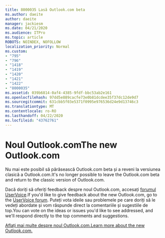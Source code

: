 ```yaml
---
title: 8000035 Lasă Outlook.com beta
ms.author: daeite
author: daeite
manager: jackiesm
ms.date: 04/21/2020
ms.audience: ITPro
ms.topic: article
ROBOTS: NOINDEX, NOFOLLOW
localization_priority: Normal
ms.custom:
- "795"
- "796"
- "1418"
- "1419"
- "1420"
- "1421"
- "1422"
- "8000035"
ms.assetid: 039b6814-0af4-4385-9fdf-bbc53ab2e161
ms.openlocfilehash: 97dd5e889cacfe73e0b81dcdee35f37dc12de9d7
ms.sourcegitcommit: 631cbb5f03e5371f0995e976536d24e9d13746c3
ms.translationtype: MT
ms.contentlocale: ro-RO
ms.lasthandoff: 04/22/2020
ms.locfileid: "43762761"
---
```

# <a name="the-new-outlookcom"></a><span data-ttu-id="ed587-102">Noul Outlook.com</span><span class="sxs-lookup"><span data-stu-id="ed587-102">The new Outlook.com</span></span>

<span data-ttu-id="ed587-103">Nu mai este posibil să părăsească Outlook.com beta și a reveni la versiunea clasică a Outlook.com.</span><span class="sxs-lookup"><span data-stu-id="ed587-103">It's no longer possible to leave the Outlook.com beta and return to the classic version of Outlook.com.</span></span>
  
<span data-ttu-id="ed587-104">Dacă doriți să oferiți feedback despre noul Outlook.com, accesați [forumul UserVoice](https://go.microsoft.com/fwlink/p/?linkid=851599).</span><span class="sxs-lookup"><span data-stu-id="ed587-104">If you'd like to give feedback about the new Outlook.com, go to the [UserVoice forum](https://go.microsoft.com/fwlink/p/?linkid=851599).</span></span> <span data-ttu-id="ed587-105">Puteți vota ideile sau problemele pe care doriți să le vedeți abordate și vom răspunde direct la comentariile și sugestiile de top.</span><span class="sxs-lookup"><span data-stu-id="ed587-105">You can vote on the ideas or issues you'd like to see addressed, and we'll respond directly to the top comments and suggestions.</span></span>
  
[<span data-ttu-id="ed587-106">Aflați mai multe despre noul Outlook.com.</span><span class="sxs-lookup"><span data-stu-id="ed587-106">Learn more about the new Outlook.com.</span></span>](https://go.microsoft.com/fwlink/p/?linkid=874356)
  